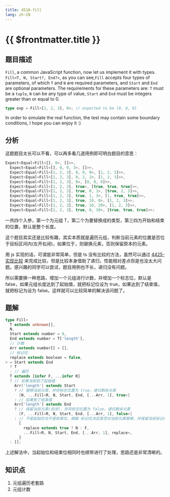 ```yaml
---
title: 4518-fill
lang: zh-CN
---
```


# {{ $frontmatter.title }}

## 题目描述

`Fill`, a common JavaScript function, now let us implement it with types. `Fill<T, N, Start?, End?>`, as you can see,`Fill` accepts four types of parameters, of which `T` and `N` are required parameters, and `Start` and `End` are optional parameters. The requirements for these parameters are: `T` must be a `tuple`, `N` can be any type of value, `Start` and `End` must be integers greater than or equal to 0.

```ts
type exp = Fill<[1, 2, 3], 0>; // expected to be [0, 0, 0]
```

In order to simulate the real function, the test may contain some boundary conditions, I hope you can enjoy it :)

## 分析

这题题目太长可以不看，可以再多看几道用例即可明白题目的意思：

```ts
Expect<Equal<Fill<[], 0>, []>>,
  Expect<Equal<Fill<[], 0, 0, 3>, []>>,
  Expect<Equal<Fill<[1, 2, 3], 0, 0, 0>, [1, 2, 3]>>,
  Expect<Equal<Fill<[1, 2, 3], 0, 2, 2>, [1, 2, 3]>>,
  Expect<Equal<Fill<[1, 2, 3], 0>, [0, 0, 0]>>,
  Expect<Equal<Fill<[1, 2, 3], true>, [true, true, true]>>,
  Expect<Equal<Fill<[1, 2, 3], true, 0, 1>, [true, 2, 3]>>,
  Expect<Equal<Fill<[1, 2, 3], true, 1, 3>, [1, true, true]>>,
  Expect<Equal<Fill<[1, 2, 3], true, 10, 0>, [1, 2, 3]>>,
  Expect<Equal<Fill<[1, 2, 3], true, 10, 20>, [1, 2, 3]>>,
  Expect<Equal<Fill<[1, 2, 3], true, 0, 10>, [true, true, true]>>;
```

一共四个入参，第一个为元组 T，第二个为要替换成的类型，第三四为开始和结束的位置，默认是整个长度。

这个题目其实还是比较有趣，其实本质就是遍历元组，判断当前元素的位置是否位于目标区间内(左开右闭)，如果位于，则替换元素，否则保留原本的元素。

用 js 实现的话，可谓是非常简单，但是 ts 没有比较的方法，虽然可以通过 [4425-实现比较](/medium/4425-实现比较.md) 来完成比较，但是比较本身借助了递归，性能相对差点但是也没太大问题。感兴趣的同学可以尝试，题目用例也不长，递归没有问题。

所以需要换一种思路，增加一个元组进行计数，并增加一个标志位，默认是 false，如果元组长度达到了起始值，就把标记位设为 true，如果达到了结束值，就把标记为设为 false。这样就可以比较简单的解决该问题了。

## 题解

```ts
type Fill<
  T extends unknown[],
  N,
  Start extends number = 0,
  End extends number = T['length'],
  // 计数
  Arr extends number[] = [],
  // 标记位
  replace extends boolean = false,
> = Start extends End
  ? T
  : // 遍历
  T extends [infer F, ...infer R]
  ? // 如果当前到了起始值
    Arr['length'] extends Start
    ? // 替换当前元素，并将标志位置为 true，递归剩余元素
      [N, ...Fill<R, N, Start, End, [...Arr, 1], true>]
    : // 如果到了结束值
    Arr['length'] extends End
    ? // 保留当前元素(右闭)，并将标志位置为 false，递归剩余元素
      [F, ...Fill<R, N, Start, End, [...Arr, 1], false>]
    : // 不是起始位也不是结束位，根据 标记位决定是否对当前元素替换，并保留当前标记位递归剩余元素
      [
        replace extends true ? N : F,
        ...Fill<R, N, Start, End, [...Arr, 1], replace>,
      ]
  : [];
```

上述解法中，当起始位和结束位相同时也顺带进行了处理，思路还是非常清晰的。

## 知识点

1. 元组遍历老套路
2. 元组计数
